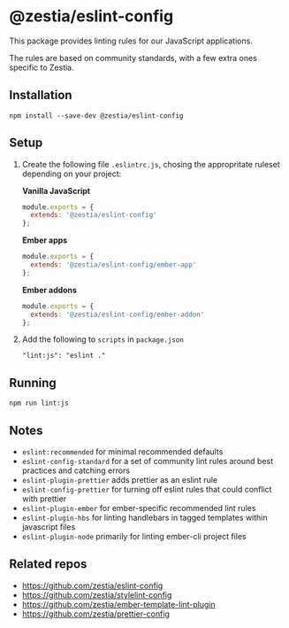 # @zestia/eslint-config

This package provides linting rules for our JavaScript applications.

The rules are based on community standards, with a few extra ones specific to Zestia.

## Installation

```
npm install --save-dev @zestia/eslint-config
```

## Setup

1. Create the following file `.eslintrc.js`, chosing the appropritate ruleset depending on your project:

   **Vanilla JavaScript**

   ```javascript
   module.exports = {
     extends: '@zestia/eslint-config'
   };
   ```

   **Ember apps**

   ```javascript
   module.exports = {
     extends: '@zestia/eslint-config/ember-app'
   };
   ```

   **Ember addons**

   ```javascript
   module.exports = {
     extends: '@zestia/eslint-config/ember-addon'
   };
   ```

2. Add the following to `scripts` in `package.json`

   ```
   "lint:js": "eslint ."
   ```

## Running

```
npm run lint:js
```

## Notes

- `eslint:recommended` for minimal recommended defaults
- `eslint-config-standard` for a set of community lint rules around best practices and catching errors
- `eslint-plugin-prettier` adds prettier as an eslint rule
- `eslint-config-prettier` for turning off eslint rules that could conflict with prettier
- `eslint-plugin-ember` for ember-specific recommended lint rules
- `eslint-plugin-hbs` for linting handlebars in tagged templates within javascript files
- `eslint-plugin-node` primarily for linting ember-cli project files

## Related repos

- https://github.com/zestia/eslint-config
- https://github.com/zestia/stylelint-config
- https://github.com/zestia/ember-template-lint-plugin
- https://github.com/zestia/prettier-config
